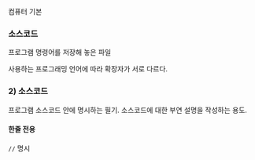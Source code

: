컴퓨터 기본

### 소스코드

프로그램 명령어를 저장해 놓은 파일

사용하는 프로그래밍 언어에 따라 확장자가 서로 다르다. 


### 2) 소스코드 

프로그램 소스코드 안에 명시하는 필기.
소스코드에 대한 부연 설명을 작성하는 용도.


#### 한줄 전용 

`//` 명시



